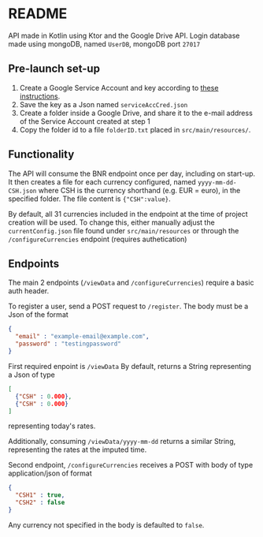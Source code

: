 # README
API made in Kotlin using Ktor and the Google Drive API.
Login database made using mongoDB, named `UserDB`, mongoDB port `27017`

## Pre-launch set-up

1. Create a Google Service Account and key according to [these instructions](https://developers.google.com/identity/protocols/oauth2/service-account).
2. Save the key as a Json named `serviceAccCred.json`
3. Create a folder inside a Google Drive, and share it to the e-mail address of the Service Account created at step 1
4. Copy the folder id to a file `folderID.txt` placed in `src/main/resources/`.

## Functionality

The API will consume the BNR endpoint once per day, including on start-up.
It then creates a file for each currency configured, named `yyyy-mm-dd-CSH.json` where CSH is the currency shorthand (e.g. EUR = euro), in the specified folder.
The file content is `{"CSH":value}`. 

By default, all 31 currencies included in the endpoint at the time of project creation will be used.
To change this, either manually adjust the `currentConfig.json` file found under `src/main/resources` or through the `/configureCurrencies` endpoint (requires authetication)

## Endpoints
The main 2 endpoints (`/viewData` and `/configureCurrencies`) require a basic auth header.

To register a user, send a POST request to `/register`. The body must be a Json of the format
```Json
{
  "email" : "example-email@example.com", 
  "password" : "testingpassword" 
}
```

First required enpoint is `/viewData`
By default, returns a String representing a Json of type
```json
[
  {"CSH" : 0.000},
  {"CSH" : 0.000}
]
```
representing today's rates.

Additionally, consuming `/viewData/yyyy-mm-dd` returns a similar String, representing the rates at the imputed time.

Second endpoint, `/configureCurrencies` receives a POST with body of type application/json of format
```json
{
  "CSH1" : true,
  "CSH2" : false
}
```
Any currency not specified in the body is defaulted to `false`.
